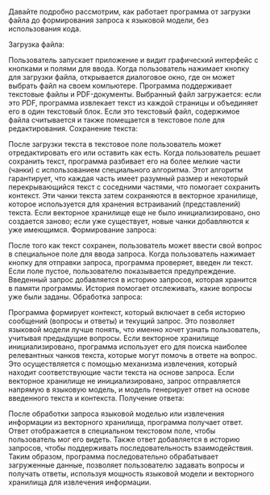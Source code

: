 Давайте подробно рассмотрим, как работает программа от загрузки файла до формирования запроса к языковой модели, без использования кода.

Загрузка файла:

Пользователь запускает приложение и видит графический интерфейс с кнопками и полями для ввода.
Когда пользователь нажимает кнопку для загрузки файла, открывается диалоговое окно, где он может выбрать файл на своем компьютере. Программа поддерживает текстовые файлы и PDF-документы.
Выбранный файл загружается: если это PDF, программа извлекает текст из каждой страницы и объединяет его в один текстовый блок. Если это текстовый файл, содержимое файла считывается и также помещается в текстовое поле для редактирования.
Сохранение текста:

После загрузки текста в текстовое поле пользователь может отредактировать его или оставить как есть.
Когда пользователь решает сохранить текст, программа разбивает его на более мелкие части (чанки) с использованием специального алгоритма. Этот алгоритм гарантирует, что каждая часть имеет разумный размер и некоторый перекрывающийся текст с соседними частями, что помогает сохранить контекст.
Эти чанки текста затем сохраняются в векторное хранилище, которое используется для хранения встраиваний (представлений) текста. Если векторное хранилище еще не было инициализировано, оно создается заново; если уже существует, новые чанки добавляются к уже имеющимся.
Формирование запроса:

После того как текст сохранен, пользователь может ввести свой вопрос в специальное поле для ввода запроса.
Когда пользователь нажимает кнопку для отправки запроса, программа проверяет, введен ли текст. Если поле пустое, пользователю показывается предупреждение.
Введенный запрос добавляется в историю запросов, которая хранится в памяти программы. История помогает отслеживать, какие вопросы уже были заданы.
Обработка запроса:

Программа формирует контекст, который включает в себя историю сообщений (вопросы и ответы) и текущий запрос. Это позволяет языковой модели лучше понять, что именно хочет узнать пользователь, учитывая предыдущие вопросы.
Если векторное хранилище инициализировано, программа использует его для поиска наиболее релевантных чанков текста, которые могут помочь в ответе на вопрос. Это осуществляется с помощью механизма извлечения, который находит соответствующие части текста на основе запроса.
Если векторное хранилище не инициализировано, запрос отправляется напрямую в языковую модель, и модель генерирует ответ на основе введенного текста и контекста.
Получение ответа:

После обработки запроса языковой моделью или извлечения информации из векторного хранилища, программа получает ответ.
Ответ отображается в специальном текстовом поле, чтобы пользователь мог его видеть. Также ответ добавляется в историю запросов, чтобы поддерживать последовательность взаимодействия.
Таким образом, программа последовательно обрабатывает загруженные данные, позволяет пользователю задавать вопросы и получать ответы, используя мощность языковой модели и векторного хранилища для извлечения информации.